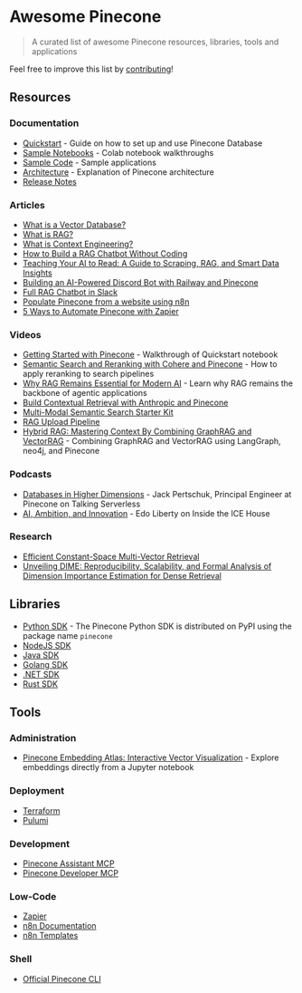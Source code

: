 # Awesome Pinecone
> A curated list of awesome Pinecone resources, libraries, tools and applications

Feel free to improve this list by [contributing](CONTRIBUTING.md)!

## Resources
### Documentation
- [Quickstart](https://docs.pinecone.io/guides/get-started/quickstart) - Guide on how to set up and use Pinecone Database
- [Sample Notebooks](https://docs.pinecone.io/examples/notebooks) - Colab notebook walkthroughs
- [Sample Code](https://docs.pinecone.io/examples/sample-apps) - Sample applications
- [Architecture](https://docs.pinecone.io/guides/get-started/database-architecture) - Explanation of Pinecone architecture
- [Release Notes](https://docs.pinecone.io/release-notes/)

### Articles
- [What is a Vector Database?](https://www.pinecone.io/learn/vector-database/)
- [What is RAG?](https://www.pinecone.io/learn/retrieval-augmented-generation/)
- [What is Context Engineering?](https://www.pinecone.io/learn/context-engineering/)
- [How to Build a RAG Chatbot Without Coding](https://www.productcompass.pm/p/how-to-build-a-rag-chatbot)
- [Teaching Your AI to Read: A Guide to Scraping, RAG, and Smart Data Insights](https://hackernoon.com/teaching-your-ai-to-read-a-guide-to-scraping-rag-and-smart-data-insights)
- [Building an AI-Powered Discord Bot with Railway and Pinecone](https://blog.greenflux.us/building-an-ai-powered-discord-bot-with-railway-and-pinecone/)
- [Full RAG Chatbot in Slack](https://medium.com/@progeorgek/full-rag-chatbot-in-slack-623990db3a3b)
- [Populate Pinecone from a website using n8n](https://docs.n8n.io/advanced-ai/examples/vector-store-website/)
- [5 Ways to Automate Pinecone with Zapier](https://zapier.com/blog/automate-pinecone/)

### Videos
- [Getting Started with Pinecone](https://www.youtube.com/watch?v=H6kCi7esgw0) - Walkthrough of Quickstart notebook
- [Semantic Search and Reranking with Cohere and Pinecone](https://www.youtube.com/watch?v=e7x1wJlmDjs) - How to apply reranking to search pipelines
- [Why RAG Remains Essential for Modern AI](https://www.youtube.com/watch?v=buvRFJ-snAc) - Learn why RAG remains the backbone of agentic applications
- [Build Contextual Retrieval with Anthropic and Pinecone](https://www.youtube.com/watch?v=u-ocR-2P_YA)
- [Multi-Modal Semantic Search Starter Kit](https://x.com/itstomohiro/status/1937914182193541351)
- [RAG Upload Pipeline](https://www.linkedin.com/posts/madelineosman_friday-show-tell-building-a-custom-rag-ugcPost-7357069914320326657-484b/)
- [Hybrid RAG: Mastering Context By Combining GraphRAG and VectorRAG](https://www.youtube.com/watch?v=Xb_sIwlqZ0k) - Combining GraphRAG and VectorRAG using LangGraph, neo4j, and Pinecone

### Podcasts
- [Databases in Higher Dimensions](https://open.spotify.com/episode/3wexyIhxZuRCiV7gZovHh1) - Jack Pertschuk, Principal Engineer at Pinecone on Talking Serverless
- [AI, Ambition, and Innovation](https://open.spotify.com/episode/41KAUsK38UH5Ep49ZcG3xU) - Edo Liberty on Inside the ICE House

### Research
- [Efficient Constant-Space Multi-Vector Retrieval](https://www.pinecone.io/research/efficient-constant-space-multi-vector-retrieval/)
- [Unveiling DIME: Reproducibility, Scalability, and Formal Analysis of Dimension Importance Estimation for Dense Retrieval](https://www.pinecone.io/research/unveiling-dime-reproducibility-scalability-and-formal-analysis-of-dimension-importance-estimation-for-dense-retrieval/)

## Libraries
- [Python SDK](https://docs.pinecone.io/reference/python-sdk) - The Pinecone Python SDK is distributed on PyPI using the package name `pinecone`
- [NodeJS SDK](https://docs.pinecone.io/reference/node-sdk)
- [Java SDK](https://docs.pinecone.io/reference/java-sdk)
- [Golang SDK](https://docs.pinecone.io/reference/go-sdk)
- [.NET SDK](https://docs.pinecone.io/reference/dotnet-sdk)
- [Rust SDK](https://docs.pinecone.io/reference/rust-sdk)

## Tools
### Administration
- [Pinecone Embedding Atlas: Interactive Vector Visualization](https://github.com/martingaida/embedding_atlas) - Explore embeddings directly from a Jupyter notebook

### Deployment
- [Terraform](https://docs.pinecone.io/integrations/terraform)
- [Pulumi](https://docs.pinecone.io/integrations/pulumi)

### Development
- [Pinecone Assistant MCP](https://github.com/pinecone-io/assistant-mcp)
- [Pinecone Developer MCP](https://github.com/pinecone-io/pinecone-mcp)

### Low-Code
- [Zapier](https://help.zapier.com/hc/en-us/articles/38950923151117-How-to-get-started-with-Pinecone-on-Zapier)
- [n8n Documentation](https://docs.n8n.io/integrations/builtin/cluster-nodes/root-nodes/n8n-nodes-langchain.vectorstorepinecone/)
- [n8n Templates](https://n8n.io/integrations/pinecone-vector-store/)

### Shell
- [Official Pinecone CLI](https://github.com/pinecone-io/cli)
